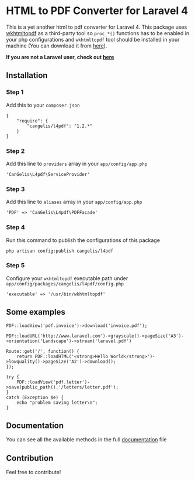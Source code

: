 # HTML to PDF Converter for Laravel 4


This is a yet another html to pdf converter for Laravel 4. This package uses [wkhtmltopdf](https://github.com/antialize/wkhtmltopdf) as a third-party tool so `proc_*()` functions has to be enabled in your php configurations and `wkhtmltopdf` tool should be installed in your machine (You can download it from [here](http://wkhtmltopdf.org/)).

**If you are not a Laravel user, check out [here](https://github.com/cangelis/php-pdf)**

## Installation

### Step 1

Add this to your `composer.json`

    {
        "require": {
            "cangelis/l4pdf": "1.2.*"
        }
    }

### Step 2

Add this line to `providers` array in your `app/config/app.php`

    'CanGelis\L4pdf\ServiceProvider'

### Step 3

Add this line to `aliases` array in your `app/config/app.php`

    'PDF' => 'CanGelis\L4pdf\PDFFacade'

### Step 4

Run this command to publish the configurations of this package

    php artisan config:publish cangelis/l4pdf

### Step 5

Configure your `wkhtmltopdf` executable path under `app/config/packages/cangelis/l4pdf/config.php`

    'executable' => '/usr/bin/wkhtmltopdf'

## Some examples

    PDF::loadView('pdf.invoice')->download('invoice.pdf');

    PDF::loadURL('http://www.laravel.com')->grayscale()->pageSize('A3')->orientation('Landscape')->stream('laravel.pdf')

    Route::get('/', function() {
        return PDF::loadHTML('<strong>Hello World</strong>')->lowquality()->pageSize('A2')->download();
    });

    try {
        PDF::loadView('pdf.letter')->save(public_path().'/letters/letter.pdf');
    }
    catch (Exception $e) {
        echo "problem saving letter\n";
    }

## Documentation

You can see all the available methods in the full [documentation](https://github.com/cangelis/l4pdf/blob/master/DOCUMENTATION.md) file

## Contribution

Feel free to contribute!
